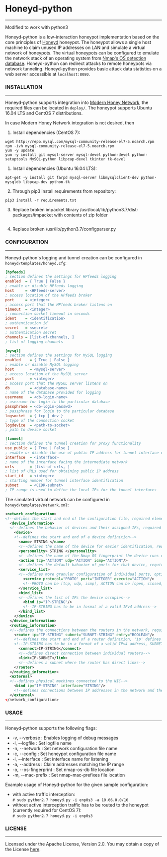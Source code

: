 # Honeyd-python
---
Modified to work with python3

Honeyd-python is a low-interaction honeypot implementation based on the core principles of [Honeyd](http://www.honeyd.org/) honeypot. The honeypot allows a single host machine to claim unused IP addresses on LAN and simulate a virtual network of honeypots. The virtual honeypots can be configured to emulate the network stack of an operating system from [Nmap's OS detection database](https://nmap.org/book/nmap-os-db.html). Honeyd-python can redirect attacks to remote honeypots via network tunneling. Honeyd-python provides basic attack data statistics on a web server accessible at ``localhost:8080``.

### INSTALLATION
---

Honeyd-python supports integration into [Modern Honey Network](https://github.com/threatstream/mhn), the required files can be located in ``deploy/``. The honeypot supports Ubuntu 16.04 LTS and CentOS 7 distributions.

In case Modern Honey Network integration is not desired, then
1. Install dependencies (CentOS 7):
```
wget http://repo.mysql.com/mysql-community-release-el7-5.noarch.rpm
rpm -ivh mysql-community-release-el7-5.noarch.rpm
yum -y update
yum -y install git mysql-server mysql-devel python-devel python-setuptools MySQL-python libpcap-devel tkinter tk-devel
```
1. Install dependencies (Ubuntu 16.04 LTS):
```
apt-get -y install git farpd mysql-server libmysqlclient-dev python-mysqldb libpcap-dev python-tk
```
2. Through pip3 install requirements from repository:
```
pip3 install -r requirements.txt
```
3. Replace broken impacket library /usr/local/lib/python3.7/dist-packages/impacket with contents of zip folder
```
```
4. Replace broken /usr/lib/python3.7/configparser.py 

### CONFIGURATION
---
Honeyd-python's logging and tunnel creation can be configured in ``honeyd/templates/honeyd.cfg``:
```ini
[hpfeeds]
; section defines the settings for HPfeeds logging
enabled  = { True | False }
; enable or disable HPfeeds logging
host     = <HPfeeds-server>
; access location of the HPfeeds broker
port     = <integer>
; access port that the HPfeeds broker listens on
timeout  = <integer>
; connection socket timeout in seconds
ident    = <identification>
; authentication id
secret   = <secret>
; authentication secret
channels = [list-of-channels, ]
; list of logging channels

[mysql]
; section defines the settings for MySQL logging
enabled    = { True | False }
; enable or disable MySQL logging
host       = <mysql-server>
; access location of the MySQL server
port       = <integer>
; access port that the MySQL server listens on
db         = <database-name>
; name of the database provided for logging
username   = <db-login-name>
; username for login to the particular database
passphrase = <db-login-passwd>
; passphrase for login to the particular database
logsocket  = { tcp | dev }
; type of the connection socket
logdevice  = <path-to-socket>
; path to device socket

[tunnel]
; section defines the tunnel creation for proxy functionality
use_public = { True | False }
; enable or disable the use of public IP address for tunnel interface creation
interface  = <interface>
; name of the interface facing the intermediate network
urls       = [list-of-urls, ]
; list of URLs used for obtaining public IP address
start_id   = <integer>
; starting number for tunnel interface identification
subnet     = <CIDR-subnet>
; IP range is used to define the local IPs for the tunnel interfaces
```

The simulated virtual network can be configured in ``honeyd/templates/network.xml``:
```xml
<network_configuration>
<!--defines the start and end of the configuration file, required element-->
  <device_information>
  <!--defines the behavior of devices and their assigned IPs, required element, can be empty-->
    <device>
    <!--defines the start and end of a device definition-->
      <name> STRING </name>
      <!--defines the name of the device for easier identification, required element-->
      <personality> STRING </personality>
      <!--defines the name of the Nmap OS fingerprint the device runs on, required element, STRING has to be an exact match-->
      <action tcp="ACTION" udp="ACTION" icmp="ACTION"/>
      <!--defines the default bahavior of ports for that device, required element, ACTION can be [open, closed, filtered, block, proxy <ip>:{gre|ipip}]-->
      <service_list>
      <!--defines more granular configuration of individual ports, optional element-->
        <service protocol="PROTO" port="INTEGER" execute="ACTION"/>
        <!--PROTO can be [tcp, udp, icmp], ACTION can be [open, closed, filtered, bloxk, proxy <ip>:{gre|ipip}, SCRIPT], SCRIPT can be any command or script that can be invoked from shell-->
      </service_list>
      <bind_list>
      <!--defines the list of IPs the device occupies-->
        <bind ip="IP-STRING"/>
        <!--IP-STRING has to be in format of a valid IPv4 address-->
      </bind_list>
    </device>
  </device_information>
  <routing_information>
  <!--defines the connections between the routers in the network, required element, can be empty-->
    <router ip="IP-STRING" subnet="SUBNET-STRING" entry="BOOLEAN"/>
    <!--defines the start and end of a router definition, 'ip' defines the address of the router, 'subnet' defines the address range the router can possibly reach, 'entry' defines the role of the router-->
    <!--IP-STRING has to be in a format of a valid IPv4 address, SUBNET-STRING has to be in a format of a valid CIDR subnet notation-->
      <connect>IP-STRING</connect>
      <!--defines direct connection between individual routers-->
      <link>IP-SUBNET</link>
      <!--defines a subnet where the router has direct links-->
    </router>
  </routing_information>
  <external>
  <!--defines physical machines connected to the NIC-->
    <bind ip="IP-STRING" interface="STRING"/>
    <!--defines connections between IP addresses in the network and the NIC interfaces-->
  </external>
</network_configuration>
```

### USAGE
---

Honeyd-python supports the following flags:
* -v, --verbose : Enables logging of debug messages
* -l, --logfile : Set logfile name
* -n, --network : Set network configuration file name
* -c, --config : Set honeypot configuration file name
* -i, --interface : Set interface name for listening
* -a, --address : Claim addresses matching the IP range
* -o, --os-fingerprint : Set nmap-os-db file location
* -m, --mac-prefix : Set nmap-mac-prefixes file location

Example usage of Honeyd-python for the given sample configuration:
* with active traffic interception:  
``# sudo python2.7 honeyd.py -i enp0s3 -a 10.66.0.0/16``
* without active interception traffic has to be routed to the honeypot (currently required for CentOS 7):  
``# sudo python2.7 honeyd.py -i enp0s3``

### LICENSE
---
Licensed under the Apache License, Version 2.0. You may obtain a copy of the License [here](http://www.apache.org/licenses/LICENSE-2.0).
